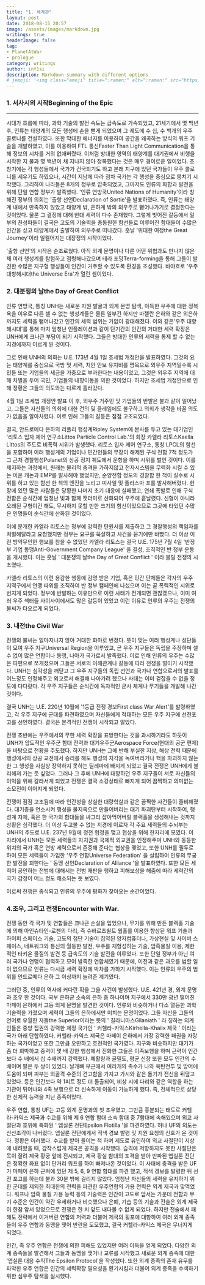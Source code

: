 ```yaml
---
title: "1. 세계관"
layout: post
date: 2018-08-15 20:57
image: /assets/images/markdown.jpg
writings: true
headerImage: false
tag:
- PlanetAtWar
- prologue
category: writings
author: inf1si
description: Markdown summary with different options
# jemoji: '<img class="emoji" title=":ramen:" alt=":ramen:" src="https://assets.github.com/images/icons/emoji/unicode/1f35c.png" height="20" width="20" align="absmiddle">'
---
```



### 1. 서사시의 시작Beginning of the Epic
-----------
<div>
    <p>
 시대가 흐름에 따라, 과학 기술의 발전 속도는 급속도로 가속되었고, 21세기에서 몇 백년 후, 인류는 태양계의 모든 행성에 손을 뻗게 되었으며 그 궤도에 수 십, 수 백개의 우주 콜로니를 건설하였다. 또한 막대한 에너지를 이용하여 공간을 왜곡하는 방식의 워프 기술을 개발하였고, 이를 이용하여 FTL 통신Faster Than Light Communication을 통해 정보의 시차를 거의 없애버렸다. 이처럼 방대한 영역의 태양계를 대기권에서 비행을 시작한 지 불과 몇 백년이 채 지나지 않아 정복했다는 것은 매우 경이로운 일이었다. 초창기에는 각 행성들에서 국가가 건국되기도 하고 본래 지구에 있던 국가들이 우주 콜로니를 세우기도 하였으나, 시간이 지남에 따라 점차 국가는 각 행성을 중심으로 뭉치기 시작했다. 그리하여 나라들은 8개의 정부로 압축되었고, 그마저도 인류의 화합과 발전을 위해 단일 연합 정부가 발족했다. '인류 연방국United Nations of Humanity'이라 칭해진 정부의 의회는 '출항 선언Declaration of Sortie'을 발표하였다. 즉, 인류는 태양계 내에서 만족하지 않았고 태양계 밖, 은하계 밖의 외우주로 뻗어나가기로 결정한다는 것이었다. 물론 그 결정에 대해 반대 세력이 다수 존재했다. 그렇게 빚어진 갈등에서 일부의 찬성파들이 결국은 고도의 기술력을 총동원한 함선들로 이루어진 함대들이 수많은 인간을 싣고 태양계에서 출발하여 외우주로 떠나갔다. 훗날 '위대한 여정the Great Journey'이라 일컬어지는 대장정의 시작이었다.
    </p>
    <p>
 '출항 선언'의 시작은 순조로웠다. 아직 외계 문명이나 다른 어떤 위협과도 만나지 않은 채 여러 행성계를 탐험하고 점령해나갔으며 테라 포밍Terra-forming을 통해 그들이 발견한 수많은 지구형 행성들이 인간이 거주할 수 있도록 환경을 조성했다. 바야흐로 '우주 대항해시대the Universe Era'가 열린 셈이었다.
    </p>
</div>

### 2. 대분쟁의 날the Day of Great Conflict
<div>
    <p>
 인류 연방국, 통칭 UNH는 새로운 자원 발굴과 외계 문명 탐색, 아득한 우주에 대한 정복욕을 이유로 다른 셀 수 없는 행성계들은 물론 일부긴 하지만 마젤란 은하와 같은 외은하까지도 세력을 뻗어나갔고 인간의 세력 범위는 가없이 광대해졌다. 이와 같은'우주 대항해시대'를 통해 마치 엄청난 인플레이션과 같이 단기간의 인간의 거대한 세력 확장은 UNH에게 크나큰 부담이 되기 시작했다. 그들은 방대한 인류의 세력을 통제 할 수 없는 지경에까지 이르게 된 것이다.
    </p>
    <p>
 그로 인해 UNH의 의회는  U.E. 173년 4월 1일 조세법 개정안을 발표하였다. 그것의 요는 태양계를 중심으로 국방 및 세력, 치안 안보 유지비를 명목으로 외우주 지역일수록 시민들 또는 기업들의 세금을 가중으로 부과한다는 내용이었고, 그것은 외우주 지역에 대해 차별을 두어 국민, 기업들의 내향이동을 꾀한 것이었다. 하지만 조세법 개정안으로 인해 정황은 그들의 의도와는 다르게 흘러갔다.
    </p>
    <p>
 4월 1일 조세법 개정안 발표 이 후, 외우주 거주민 및 기업들의 반발은 불과 같이 일어났고, 그들은 자신들의 의회에 대한 건의 및 클레임에도 불구하고 의회가 생각을 바꿀 의도가 없음을 알아차렸다. 이로 인해 그들의 갈등은 점점 고조되었다.
    </p>
    <p>
 결국, 안드로메다 은하의 리플리 행성계Ripley System에 본사를 두고 있는 대기업인 '리토스 입자 제어 연구소Littos Particle Control Lab.'의 회장 카엘라 리토스Kaella Littos의 주도로 비폭력 시위가 발생했다. 리토스 입자 제어 연구소, 통칭 LPCL의 함선을 포함하여 여러 행성계의 기업이나 민간인들의 무장이 해제된 구식 전함 7척 정도가 그 근처 경찰행성Polanet의 상공 정지 궤도에서 운항을 하며 시위를 벌인 것이다. 이를 제지하는 과정에서, 원래는 물리적 충격을 가하지않고 전자시스템을 무력화 시킬 수 있는 이온 캐논과 EMP를 발사해야 했었지만, 순양전함 정도의 경찰함 한 척이 실수로 시위를 하고 있는 함선 한 척의 엔진을 노리고 미사일 및 플라스마 포를 발사해버렸다. 현장에 있던 많은 사람들은 당황한 나머지 초기 대응에 실패했고, 연쇄 폭발로 인해 구식 전함은 순식간에 엄청난 빛과 함께 잿더미로 산화되어 우주에 흩날렸다. 신형이 아니라 오래된 구형이긴 해도, 무시하지 못할 만한 크기의 함선이었으므로 그곳에 타있던 수많은 인명들이 순식간에 산화된 것이었다.
    </p>
    <p>
 이에 분개한 카엘라 리토스는 정부에 강력한 탄원서를 제출하고 그 경찰행성의 책임자를 처벌해달라고 요청했지만 정부는 요구를 묵살하고 사건을 묻기에만 바빴다. 더 이상 이런 방약무인한 행보를 참을 수 없었던 카엘라 리토스는 결국 U.E. 175년 7월 4일 '반정부 기업 동맹Anti-Government Company League' 을 결성, 조직적인 반 정부 운동을 개시했다. 이는 훗날 ' 대분쟁의 날the Day of Great Conflict ' 이라 불릴 전쟁의 시초였다.
    </p>
    <p>
 카엘라 리토스의 이런 용감한 행동에 감명 받은 기업, 혹은 민간 단체들은 각자의 우주 지역구에서 연맹 따위를 조직하여 반 정부 캠페인에 나섰으며 이는 곧 폭력적인 시위로 번지게 되었다. 정부에 반발하는 이유만으로 이런 사태가 전개되면 괜찮겠으나, 이미 여러 우주 섹터들 사이사이에서도 많은 갈등이 있었고 이런 이유로 인류의 우주는 전쟁의 불씨가 타오르게 되었다.
    </p>
</div>
 


### 3. 내전the Civil War

<div>
    <p>
 전쟁의 불씨는 얼마지나지 않아 거대한 화마로 번졌다. 뜻이 맞는 여러 행성계나 성단들이 모여 우주 지구Universal Region을 이루었고, 곧 우주 지구들은 독립을 주장하며 셀 수 없이 많은 연합이나 동맹, 나아가 국가로서 발족했다. 이로 인해 인류의 우주는 수많은 파편으로 쪼개졌으며 그들은 서로의 이해관계나 갈등에 따라 전쟁을 벌이기 시작했다. UNH는 심각성을 깨닫고 그 우주 지구들의 독립 선언과 국가나 연합으로서의 발표를 어느정도 인정해주고 외교로서 해결해 나아가려 했으나 사태는 이미 걷잡을 수 없을 정도에 다다랐다. 각 우주 지구들은 순식간에 독자적인 군사 체계나 무기들을 개발해 나간 것이다.
    </p>
    <p>
 결국 UNH는 U.E. 220년 10월에 '1등급 전쟁 경보First class War Alert'를 발령하였고, 각 우주 지구에 군대를 파견하였으며 자신들에게 적대하는 모든 우주 지구에 선전포고를 선언하였다. 결국은 본격적인 전쟁이 시작되고 말았다.
    </p>
    <p>
 전쟁 초반에는 우주에서의 무한 세력 확장을 표방한다는 것을 과시하기라도 하듯이 UNH가 압도적인 우주군 함대 전력과 대기우주군Aerospace Force(현대의 공군 편제)을 바탕으로 전황을 주도했다. 하지만 UNH는 그에 반해 부실한 지상, 해상 전력 때문에 행성에서의 상공 교전에서 승리를 해도 행성의 지각을 녹여버리거나 핵을 파괴하지 않는 한 그 행성을 사실상 장악하지 못하는 딜레마에 빠지게 되었고 결국 전쟁은 UNH에게 불리해져 가는 듯 싶었다. 그러나 그 후에 UNH에 대항하던 우주 지구들이 서로 자신들의 이익을 위해 갈라서게 되었고 전쟁은 결국 소강상태로 빠지게 되어 끔찍하고 의미없는 소모전이 이어지게 되었다.
    </p>
    <p>
 전쟁이 점점 고조됨에 따라 인간성을 상실한 대량학살과 같은 끔찍한 사건들이 즐비해졌다. 대기층을 연소시켜 행성을 불지옥으로 만들어버리는 대기 파괴탄부터 시작하여, 행성계 자체, 혹은 한 국가의 함대들을 싸그리 잡아먹어버릴 블랙홀을 생성해내는 것까지 상황은 심각했다. 더 이상 두고볼 수 없는 지경에 이르자 각 주요 세력들의 수뇌부는 UNH의 주도로  U.E. 237년 9월에 정전 협정을 맺고 협상을 위해 한자리에 모였다. 이 자리에서 UNH는 모든 세력들의 자치권과 국제적 외교권을 인정해주며 UNH와 동등한 위치의 국가 혹은 연방 세력으로서 존중해 준다는 협상을 맺었고, 또한 UNH를 필두로 하여 모든 세력들이 가입한 '우주 연합Universe Federation' 을 설립하여 인류의 무궁한 발전을 꾀한다는 ' 동맹 선언Declaration of Alliance '을 발표하였다. 또한 모든 세력이 공인하는 전범에 대해서는 전범 재판을 행하고 피해보상을 해줌에 따라 세력간의 국가 감정이 어느 정도 해소되는 듯 보였다.
    </p>
    <p>
 이로써 전쟁은 종식되고 인류의 우주에 평화가 찾아오는 순간이었다.
    </p>
</div>


### 4.조우, 그리고 전쟁Encounter with War.

<div>
    <p>
 전쟁 동안 각 국가 및 연합들은 크나큰 손실을 입었으나, 무기를 위해 만든 블랙홀 기술에 의해 아인슈타인-로젠의 다리, 즉 슈바르츠쉴트 웜홀를 이용한 향상된 워프 기술과 하이퍼 스페이스 기술, 고도의 첨단 기술이 집약된 양자컴퓨터나, 가상현실 및 사이버 스페이스, 네트워크와 통신의 월등한 발전, 우주를 재형성하는 기술, 암흑물질 이용, 제한적인 타키온 물질의 발견 등 급속도의 기술 발전을 이루었다. 또한 단일 정부가 아닌 여러 국가나 연맹이 협력하고 모여 발족한 연합체였기 때문에, 이전과 같은 과오를 범할 일이 없으므로 인류는 다시금 세력 확장에 박차를 가하기 시작했다. 이는 인류의 우주의 범위를 안드로메다 은하 그 이상까지 늘려준 계기였다.
    </p>
    <p>
 그러던 중, 인류의 역사에 커다란 획을 그을 사건이 발생했다. U.E. 421년 경, 외계 문명과 조우 한 것이다. 국부 은하군 소속의 은하 중 하나이며 지구에서 330만 광년 떨어진 마페이 은하에서 고등 외계 문명을 발견한 것이다. 인류와 비슷하거나 다소 열등한 과학 기술력을 가졌으며 세력이 그들의 은하에서만 미치는 문명이었다. 그들 자신을 그들의 언어로 우월한 자들the Superior이라는 뜻의 ' 길라니아스Gilaniath ' 라 칭하는 외계인들은 중앙 집권의 강력한 제정 국가인 ' 커헬라-카익스Kirhella-Khaiix 제국 ' 이라는 국가 아래 단합하였다. 커헬라-카익스 제국은 마페이 은하에서 가장 강력한 패권을 자랑하는 국가이었고 또한 그만큼 오만하고 호전적인 국가였다. 지구와 비슷하지만 대기가 좀 더 희박하고 중력이 몇 배 강한 행성에서 진화한 그들은 이족보행을 하며 근력이 인간보다 수 배에서 십 수배까지 강력했다. 폐활량과 골밀도, 평균 신장 또한 모두 인간의 수 배이며 팔은 두 쌍이 있었다. 날개뼈 부근에서 여러개의 촉수가 나와 육탄전투 및 방어에 도움이 되며 피부는 외골격 수준의 견고함을 가지고 가시와 같은 돌기가 전신을 뒤덮고 있었다. 등은 인간보다 약 1피트 정도 더 돌출되어, 비상 시에 다리와 같은 역할을 하는 기관이 튀어나와 4족 보행으로 더 신속하게 이동이 가능하게 했다. 즉, 전체적으로 상당한 신체적 능력을 지닌 종족이었다.
    </p>
    <p>
 우주 연합, 통칭 UF는 고등 외계 문명과의 첫 조우였고, 그만큼 흥분되는 태도로 커헬라-카익스 제국과 수교를 위해 제 6 연합 함대 소속 함대 중 7함대에 속해있으며 외교 사절단과 호위에 특화된 ' 엡실론 전단Epsilon Flotilla '을 파견하였다. 허나 UF의 의도는 산산조각이 나버렸다. 엡실론 전단에게서 적색 경보 발령 및 지원 요청의 신호가 온 것이다. 정황은 이러했다. 수교를 받아 들이는 척 하며 제도로 유인하여 외교 사절단이 지상에 내려왔을 때, 갑작스럽게 제국은 공격을 시작했다. 습격에 저항하지도 못한 사절단은 목이 잘려 제국 황궁 앞에 전시되고, 제국 황실 함대의 포격을 받아 반파된 엡실론 전단은 정확한 좌표 없이 단거리 워프를 하여 빠져나온 것이었다. 이 사태에 충격을 받은 UF가 마페이 은하 근처에 있던 제 5, 6, 9 연합 함대를 파견 했고, 적색 경보를 발령한 뒤 선전 포고를 하는데 불과 30분 밖에 걸리지 않았다. 엄청난 자신들의 세력을 유지하기 위한 군대를 제외한 최대한의 전력을 파견한 우주연합의 가용 전력은 외계 제국과 맞먹었다. 워프나 암흑 물질 가용 능력 등의 기술력은 인간이 고도로 앞서는 가운데 전함과 무기 수준은 인간이 약간 우세하거나 비슷했으나 은폐, 기습 등의 기술과 전술은 외계 제국이 한참 앞서 있었으므로 전쟁은 한 치 앞도 내다볼 수 없게 되었다. 하지만 전술에서 패해도 전략에서 이겨버린 연합의 저력과 더불어 제국의 횡포에 대항하여 여러 외계 종족들이 우주 연합과 동맹을 맺어 반란을 도모했고, 결국 커헬라-카익스 제국은 무너지게 되었다. 
    </p>
    <p>
 인간, 즉 우주 연합은 전쟁에 의한 피해도 있었지만 여러 이득을 얻게 되었다. 다양한 외계 종족들을 발견해서 그들과 동맹을 맺거나 교류를 시작했고 새로운 외계 종족에 대한 ‘엡실론 대응 수칙The Epsilon Protocol'을 작성했다. 또한 외계 종족의 존재 유무를 파악한 우주 연합은 인간의 세력확장 필요성을 환기시킴과 더불어 외계 종족을 수색하기 위한 심우주 탐색을 실시했다.
    </p>
</div>

